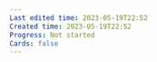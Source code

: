 ```yaml
---
Last edited time: 2023-05-19T22:52
Created time: 2023-05-19T22:52
Progress: Not started
Cards: false
---
```

